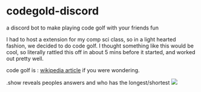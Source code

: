 # codegold-discord
a discord bot to make playing code golf with your friends fun

I had to host a extension for my comp sci class, so in a light hearted fashion, we decided to do code golf. I thought something like this would be cool, so literally rattled this off in about 5 mins before it started, and worked out pretty well.

code golf is : [wikipedia article](https://en.wikipedia.org/wiki/Code_golf) if you were wondering.

.show reveals peoples answers and who has the longest/shortest
![](https://imgur.com/a/nXh0pAl)
